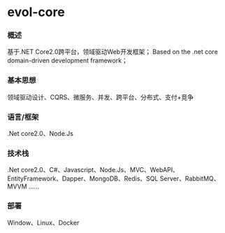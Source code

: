 # evol-core

### 概述

基于.NET Core2.0跨平台，领域驱动Web开发框架； Based on the .net core domain-driven development framework；

### 基本思想

领域驱动设计、CQRS、微服务、并发、跨平台、分布式、支付+竞争

### 语言/框架

.Net core2.0、Node.Js

### 技术栈

.Net core2.0、C#、Javascript、Node.Js、MVC、WebAPI、EntityFramework、Dapper、MongoDB、Redis、SQL Server、RabbitMQ、MVVM ......

### 部署

Window、Linux、Docker
